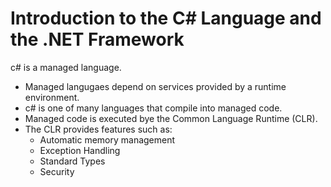 # Introduction to the C# Language and the .NET Framework

c# is a managed language.

- Managed langugaes depend on services provided by a runtime environment.
- c# is one of many languages that compile into managed code.
- Managed code is executed bye the Common Language Runtime (CLR).
- The CLR provides features such as:
  - Automatic memory management
  - Exception Handling
  - Standard Types
  - Security

